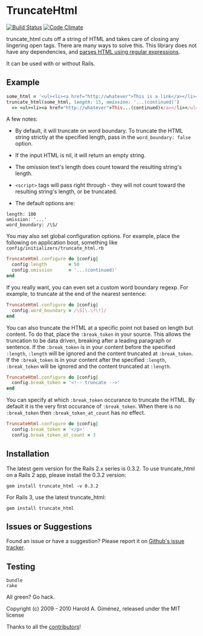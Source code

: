 TruncateHtml
============

[![Build Status](https://secure.travis-ci.org/hgmnz/truncate_html.svg?branch=master)](http://travis-ci.org/hgmnz/truncate_html)
[![Code Climate](https://codeclimate.com/github/hgmnz/truncate_html.svg)](https://codeclimate.com/github/hgmnz/truncate_html)

truncate_html cuts off a string of HTML and takes care of closing any lingering open tags. There are many ways to solve this. This library does not have any dependencies, and [parses HTML using regular expressions](http://stackoverflow.com/questions/1732348/regex-match-open-tags-except-xhtml-self-contained-tags/1732454#1732454).

It can be used with or without Rails.

Example
-------

```ruby
some_html = '<ul><li><a href="http://whatever">This is a link</a></li></ul>'
truncate_html(some_html, length: 15, omission: '...(continued)')
  => <ul><li><a href="http://whatever">This...(continued)</a></li></ul>
```

A few notes:

* By default, it will truncate on word boundary.
  To truncate the HTML string strictly at the specified length, pass in the `word_boundary: false` option.
* If the input HTML is nil, it will return an empty string.
* The omission text's length does count toward the resulting string's length.
* `<script>` tags will pass right through - they will not count toward the resulting string's length, or be truncated.

* The default options are:
```
length: 100
omission: '...'
word_boundary: /\S/
```

You may also set global configuration options.
For example, place the following on application boot,
something like `config/initializers/truncate_html.rb`

```ruby
TruncateHtml.configure do |config|
  config.length        = 50
  config.omission      = '...(continued)'
end
```

If you really want, you can even set a custom word boundary regexp.
For example, to truncate at the end of the nearest sentence:

```ruby
TruncateHtml.configure do |config|
  config.word_boundary = /\S[\.\?\!]/
end
```

You can also truncate the HTML at a specific point not based on length but content.
To do that, place the `:break_token` in your source. This allows the truncation to be
data driven, breaking after a leading paragraph or sentence. If the
`:break_token` is in your content before the specified `:length`, `:length` will be
ignored and the content truncated at `:break_token`.
If the `:break_token` is in your content after the specified `:length`,
`:break_token` will be ignored and the content truncated at `:length`.

```ruby
TruncateHtml.configure do |config|
  config.break_token = '<!-- truncate -->'
end
```

You can specify at which `:break_token` occurance to truncate the HTML. By default it is
the very first occurance of `:break_token`. When there is no `:break_token` then
`:break_token_at_count` has no effect.

```ruby
TruncateHtml.configure do |config|
  config.break_token = '</p>'
  config.break_token_at_count = 3
```
Installation
------------

The latest gem version for the Rails 2.x series is 0.3.2.
To use truncate_html on a Rails 2 app, please install the 0.3.2 version:

    gem install truncate_html -v 0.3.2

For Rails 3, use the latest truncate_html:

    gem install truncate_html

Issues or Suggestions
---------------------

Found an issue or have a suggestion? Please report it on [Github's issue tracker](http://github.com/hgmnz/truncate_html/issues).

Testing
-------

```shell
bundle
rake
```

All green? Go hack.

Copyright (c) 2009 - 2010 Harold A. Giménez, released under the MIT license

Thanks to all the [contributors](https://github.com/hgmnz/truncate_html/contributors)!
